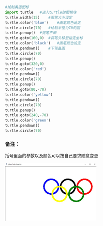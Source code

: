 ```python
#绘制奥运图标
import turtle	#进入turtle绘图模块
turtle.width(15)	#画笔大小设定
turtle.color('blue')	#画笔颜色设定
turtle.circle(70)	#绘制半径为70的圆
turtle.penup()	#提笔不画
turtle.goto(160,0)	#将笔头移至指定坐标
turtle.color('black')	#画笔颜色设定
turtle.pendown()	#下笔备画
turtle.circle(70)
turtle.penup()
turtle.goto(320,0)
turtle.color('red')
turtle.pendown()
turtle.circle(70)
turtle.penup()
turtle.goto(80,-70)
turtle.color('yellow')
turtle.pendown()
turtle.circle(70)
turtle.penup()
turtle.goto(240,-70)
turtle.color('green')
turtle.pendown()
turtle.circle(70)
```



### 备注：

括号里面的参数以及颜色可以按自己要求随意变更



<img src=https://github.com/as7er/Python-Study-Notes/blob/b9cb3edc914cd3ea41753d9f3f95d6bb52a12dff/images/%E7%BB%98%E5%88%B6%E5%A5%A5%E8%BF%90%E5%9B%BE%E6%A0%87.jpg width=60% />

